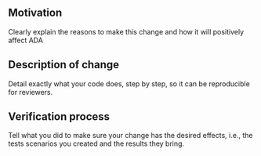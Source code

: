 ## Motivation
Clearly explain the reasons to make this change and how it will positively affect ADA

## Description of change
Detail exactly what your code does, step by step, so it can be reproducible for reviewers.

## Verification process
Tell what you did to make sure your change has the desired effects, i.e., the tests scenarios you created and the results they bring.
